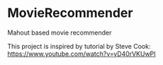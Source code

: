 MovieRecommender
================

Mahout based movie recommender

This project is inspired by tutorial by Steve Cook: https://www.youtube.com/watch?v=yD40rVKUwPI

